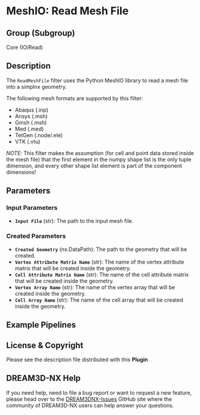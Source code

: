 # MeshIO: Read Mesh File

## Group (Subgroup)
Core (IO/Read)

## Description
The `ReadMeshFile` filter uses the Python MeshIO library to read a mesh file into a simplnx geometry.

The following mesh formats are supported by this filter:
+ Abaqus (.inp)
+ Ansys (.msh)
+ Gmsh (.msh)
+ Med (.med)
+ TetGen (.node/.ele)
+ VTK (.vtu)

*NOTE*: This filter makes the assumption (for cell and point data stored inside the mesh file) that the first element in the numpy shape list is the only tuple dimension, and every other shape list element is part of the component dimensions!

## Parameters

### Input Parameters
- **`Input File`** (str): The path to the input mesh file.

### Created Parameters
- **`Created Geometry`** (nx.DataPath): The path to the geometry that will be created.
- **`Vertex Attribute Matrix Name`** (str): The name of the vertex attribute matrix that will be created inside the geometry.
- **`Cell Attribute Matrix Name`** (str): The name of the cell attribute matrix that will be created inside the geometry.
- **`Vertex Array Name`** (str): The name of the vertex array that will be created inside the geometry.
- **`Cell Array Name`** (str): The name of the cell array that will be created inside the geometry.

## Example Pipelines

## License & Copyright

Please see the description file distributed with this **Plugin**

## DREAM3D-NX Help

If you need help, need to file a bug report or want to request a new feature, please head over to the [DREAM3DNX-Issues](https://github.com/BlueQuartzSoftware/DREAM3DNX-Issues) GItHub site where the community of DREAM3D-NX users can help answer your questions.
